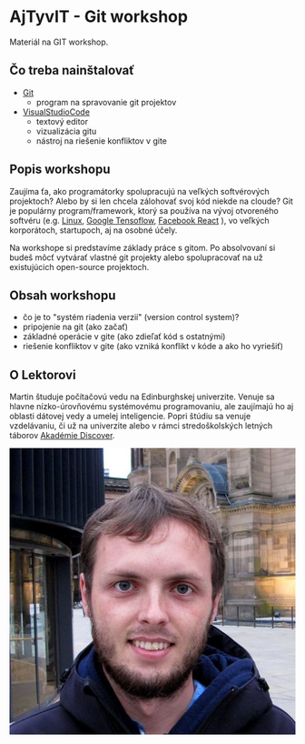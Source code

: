 # AjTyvIT - Git workshop
Materiál na GIT workshop.

## Čo treba nainštalovať
- [Git](https://www.atlassian.com/git/tutorials/install-git)
  - program na spravovanie git projektov
- [VisualStudioCode](https://code.visualstudio.com/)
  - textový editor
  - vizualizácia gitu
  - nástroj na riešenie konfliktov v gite

## Popis workshopu
Zaujíma ťa, ako programátorky spolupracujú na veľkých softvérových projektoch?
Alebo by si len chcela zálohovať svoj kód niekde na cloude?
Git je populárny program/framework, ktorý sa používa na vývoj otvoreného softvéru (e.g.
[Linux](https://github.com/torvalds/linux),
[Google Tensoflow](https://github.com/tensorflow/tensorflow),
[Facebook React](https://github.com/facebook/react)
), vo veľkých korporátoch, startupoch, aj na osobné účely.

Na workshope si predstavíme základy práce s gitom.
Po absolvovaní si budeš môcť vytvárať vlastné git projekty alebo spolupracovať na už existujúcich open-source projektoch.


## Obsah workshopu
- čo je to "systém riadenia verzií" (version control system)?
- pripojenie na git (ako začať)
- základné operácie v gite (ako zdieľať kód s ostatnými)
- riešenie konfliktov v gite (ako vzniká konflikt v kóde a ako ho vyriešiť)

## O Lektorovi
Martin študuje počítačovú vedu na Edinburghskej univerzite.
Venuje sa hlavne nízko-úrovňovému systémovému programovaniu, ale zaujímajú ho aj oblasti dátovej vedy a umelej inteligencie.
Popri štúdiu sa venuje vzdelávaniu, či už na univerzite alebo v rámci stredoškolských letných táborov [Akadémie Discover](https://discover.sk/).

![A test](profile.jpg)